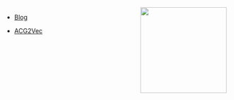 <img align="right" style="height: 195px" src="https://github-readme-stats.vercel.app/api?username=OysterQAQ">



* [Blog](https://www.oysterqaq.com/)

* [ACG2Vec](https://cheerfun.dev/acg2vec/)
